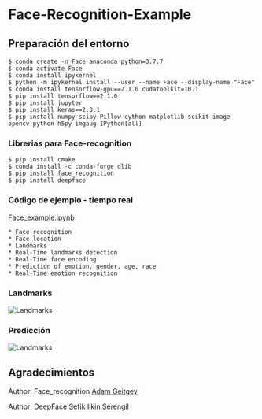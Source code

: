 # Face-Recognition-Example

## Preparación del entorno
    $ conda create -n Face anaconda python=3.7.7
    $ conda activate Face
    $ conda install ipykernel
    $ python -m ipykernel install --user --name Face --display-name "Face"
    $ conda install tensorflow-gpu==2.1.0 cudatoolkit=10.1
    $ pip install tensorflow==2.1.0
    $ pip install jupyter
    $ pip install keras==2.3.1
    $ pip install numpy scipy Pillow cython matplotlib scikit-image opencv-python h5py imgaug IPython[all]
    
### Librerias para Face-recognition

    $ pip install cmake
    $ conda install -c conda-forge dlib
    $ pip install face_recognition
    $ pip install deepface
    
### Código de ejemplo - tiempo real
   
[Face_example.ipynb](https://github.com/DavidReveloLuna/Face-Recognition-Example/blob/master/Face_example.ipynb)
   
    * Face recognition
    * Face location
    * Landmarks
    * Real-Time landmarks detection
    * Real-Time face encoding 
    * Prediction of emotion, gender, age, race
    * Real-Time emotion recognition
    

    
### Landmarks

![Landmarks](https://github.com/DavidReveloLuna/Face-Recognition-Example/blob/master/assets/foto1.jpg)

### Predicción

![Landmarks](https://github.com/DavidReveloLuna/Face-Recognition-Example/blob/master/assets/foto2.jpg)

## Agradecimientos
Author: Face_recognition
[Adam Geitgey](https://pypi.org/project/face-recognition/)

Author: DeepFace
[Sefik Ilkin Serengil](https://pypi.org/project/face-recognition/)

